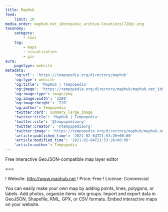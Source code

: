 ```yaml
---
title: MapHub
feed:
    limit: 10
media_order: maphub.net_idontpanic_archive-locations(720p).png
taxonomy:
    category:
        - tool
    tag:
        - maps
        - visualization
        - gis
aura:
    pagetype: website
metadata:
    'og:url': 'https://tempopedia.org/directory/maphub'
    'og:type': website
    'og:title': 'MapHub | Tempopedia'
    'og:image': 'https://tempopedia.org/directory/maphub/maphub.net_idontpanic_archive-locations(720p).png'
    'og:image:type': image/png
    'og:image:width': '1280'
    'og:image:height': '720'
    'og:author': Tempopedia
    'twitter:card': summary_large_image
    'twitter:title': 'MapHub | Tempopedia'
    'twitter:site': '@tempopediaorg'
    'twitter:creator': '@tempopediaorg'
    'twitter:image': 'https://tempopedia.org/directory/maphub/maphub.net_idontpanic_archive-locations(720p).png'
    'article:published_time': '2021-02-04T21:53:26+00:00'
    'article:modified_time': '2021-02-04T21:53:26+00:00'
    'article:author': Tempopedia
---
```


Free interactive GeoJSON-compatible map layer editor

===

! Website: http://www.maphub.net
! Price: Free
! License: Commercial

You can easily make your own map by adding points, lines, polygons, or labels. Add photos, organize items into groups. Import and export data in GeoJSON, Shapefile, KML, GPX, or CSV formats. Embed interactive maps on your website.